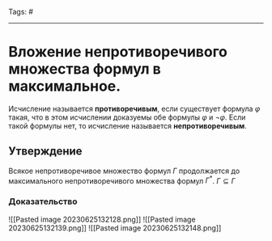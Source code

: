 Tags: #

---
# Вложение непротиворечивого множества формул в максимальное.

Исчисление называется **противоречивым**, если существует формула $\varphi$ такая, что в этом исчислении доказуемы обе формулы $\varphi$ и $\neg \varphi$. Если такой формулы нет, то исчисление называется **непротиворечивым**.

## Утверждение
Всякое непротиворечивое множество формул $\Gamma$ продолжается до максимального непротиворечивого множества формул $\Gamma^*$. $\Gamma \subseteq \Gamma$ 

### Доказательство
![[Pasted image 20230625132128.png]]
![[Pasted image 20230625132139.png]]
![[Pasted image 20230625132148.png]]